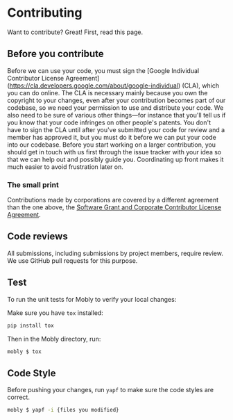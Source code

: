 # Contributing
Want to contribute? Great! First, read this page.


## Before you contribute
Before we can use your code, you must sign the
[Google Individual Contributor License Agreement]
(https://cla.developers.google.com/about/google-individual)
(CLA), which you can do online. The CLA is necessary mainly because you own the
copyright to your changes, even after your contribution becomes part of our
codebase, so we need your permission to use and distribute your code. We also
need to be sure of various other things—for instance that you'll tell us if you
know that your code infringes on other people's patents. You don't have to sign
the CLA until after you've submitted your code for review and a member has
approved it, but you must do it before we can put your code into our codebase.
Before you start working on a larger contribution, you should get in touch with
us first through the issue tracker with your idea so that we can help out and
possibly guide you. Coordinating up front makes it much easier to avoid
frustration later on.

### The small print
Contributions made by corporations are covered by a different agreement than
the one above, the
[Software Grant and Corporate Contributor License Agreement](https://cla.developers.google.com/about/google-corporate).


## Code reviews
All submissions, including submissions by project members, require review. We
use GitHub pull requests for this purpose.

## Test
To run the unit tests for Mobly to verify your local changes:

Make sure you have `tox` installed:
```sh
pip install tox
```

Then in the Mobly directory, run:
```sh
mobly $ tox
```

## Code Style
Before pushing your changes, run `yapf` to make sure the code styles are correct.

```sh
mobly $ yapf -i {files you modified}
```